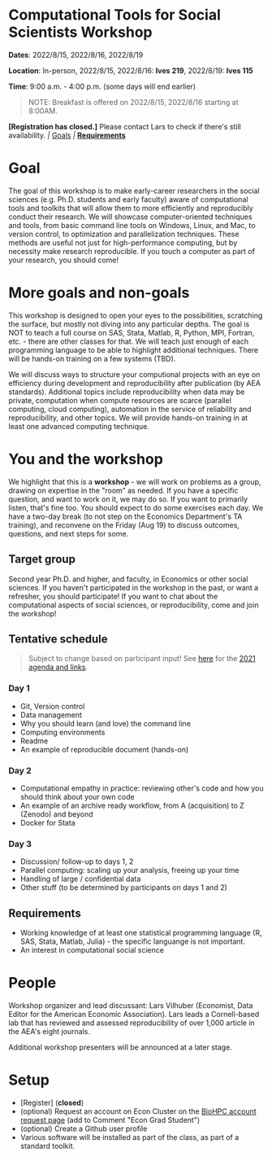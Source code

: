 Computational Tools for Social Scientists Workshop
========================================================

**Dates**: 2022/8/15, 2022/8/16, 2022/8/19


**Location**: In-person, 2022/8/15, 2022/8/16: **Ives 219**,  2022/8/19: **Ives 115**

**Time**: 9:00 a.m. - 4:00 p.m. (some days will end earlier)

> NOTE: Breakfast is offered on 2022/8/15, 2022/8/16 starting at 8:00AM.

**[Registration has closed.]** Please contact Lars to check if there's still availability.
_|_
[Goals](#/1)  _|_ **[Requirements](#/2)**

Goal
========================================================

The goal of this workshop is to make early-career researchers in the social sciences (e.g. Ph.D. students and early faculty) aware of computational tools and toolkits that will allow them to more efficiently and reproducibly conduct their research. We will showcase computer-oriented techniques and tools, from basic command line tools on Windows, Linux, and Mac, to version control, to optimization and parallelization techniques. These methods are useful not just for high-performance computing, but by necessity make research reproducible. If you touch a computer as part of your research, you should come!

More goals and non-goals
===

This workshop is designed to open your eyes to the possibilities, scratching
the surface, but mostly not diving into any particular depths. The goal is NOT to teach a full
course on SAS, Stata, Matlab, R, Python, MPI, Fortran, etc. - there are other classes for that. We will teach just enough of each programming language to
be able to highlight additional techniques. There will be hands-on training on a few systems (TBD). 

We will discuss ways to structure your computional projects with an eye on efficiency during development and reproducibility after publication (by AEA standards). Additional topics include reproducibility when data may be private, computation when compute resources are scarce (parallel computing, cloud computing), automation in the service of reliability and reproducibility, and other topics. We will provide hands-on training in at least one advanced computing technique.


You and the workshop
===

We highlight that this is a **workshop** - we will work on problems as a group, drawing on expertise in the "room" as needed. If you have a specific question, and want to work on it, we may do so. If you want to primarily listen, that's fine too. You should expect to do some exercises each day. We have a two-day break (to not step on the Economics Department's TA training), and reconvene on the Friday (Aug 19) to discuss outcomes, questions, and next steps for some.

Target group
------------
Second year Ph.D. and higher, and faculty, in Economics or other social sciences. If you haven't participated in the workshop in the past, or want a refresher, you should participate! If you want to chat about the computational aspects of social sciences, or reproducibility, come and join the workshop!


Tentative schedule
------------------

> Subject to change based on participant input! See [here](web/index.html) for the [2021 agenda and links](web/index.html).

### Day 1

- Git, Version control
- Data management
- Why you should learn (and love) the command line
- Computing environments
- Readme 
- An example of reproducible document (hands-on)

### Day 2

- Computational empathy in practice: reviewing other's code and how you should think about your own code
- An example of an archive ready workflow, from A (acquisition) to Z (Zenodo) and beyond
- Docker for Stata 

### Day 3

- Discussion/ follow-up to days 1, 2
- Parallel computing: scaling up your analysis, freeing up your time
- Handling of large / confidential data
- Other stuff (to be determined by participants on days 1 and 2)


Requirements
-------------

* Working knowledge of at least one statistical programming language (R, SAS, Stata, Matlab, Julia) - the specific languange is not important.
* An interest in computational social science

People
======

Workshop organizer and lead discussant: Lars Vilhuber (Economist, Data Editor for the American Economic Association). Lars leads a Cornell-based lab that has reviewed and assessed reproducibility of over 1,000 article in the AEA's eight journals.

Additional workshop presenters will be announced at a later stage.

Setup
========================================================

* [Register] (**closed**) 
* (optional) Request an account on Econ Cluster on the [BioHPC account request page](https://biohpc.cornell.edu/NewUserRequest.aspx) (add to Comment "Econ Grad Student")
* (optional) Create a Github user profile
* Various software will be installed as part of the class, as part of a standard toolkit.
